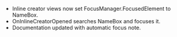 - Inline creator views now set FocusManager.FocusedElement to NameBox.
- OnInlineCreatorOpened searches NameBox and focuses it.
- Documentation updated with automatic focus note.
